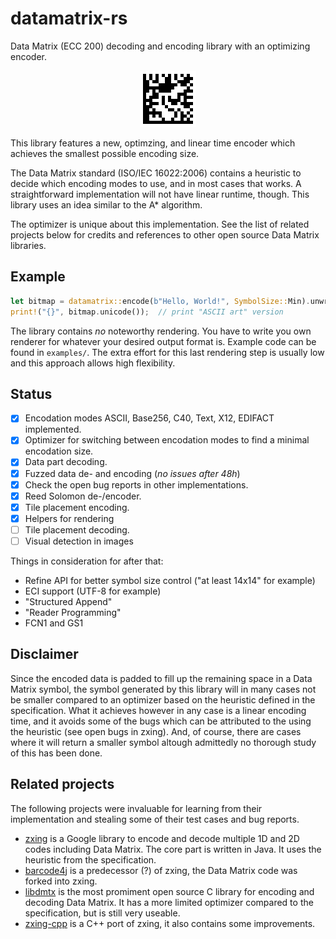 # datamatrix-rs

Data Matrix (ECC 200) decoding and encoding library with an optimizing encoder.

<p align="center">
  <img src="src/datamatrix-rs.png" alt="Data Matrix encoding 'datamatrix-rs'">
</p>

This library features a new, optimzing, and linear time encoder which achieves
the smallest possible encoding size.

The Data Matrix standard (ISO/IEC 16022:2006) contains a heuristic to decide
which encoding modes to use, and in most cases that works. A straightforward
implementation will not have linear runtime, though. This library uses an idea
similar to the A\* algorithm.

The optimizer is unique about this implementation. See the list of related
projects below for credits and references to other open source Data Matrix
libraries.

## Example

```rust
let bitmap = datamatrix::encode(b"Hello, World!", SymbolSize::Min).unwrap();
print!("{}", bitmap.unicode());  // print "ASCII art" version
```

The library contains _no_ noteworthy rendering. You have to write you own
renderer for whatever your desired output format is. Example code can be found
in `examples/`. The extra effort for this last rendering step is usually low and
this approach allows high flexibility.

## Status

- [x] Encodation modes ASCII, Base256, C40, Text, X12, EDIFACT implemented.
- [x] Optimizer for switching between encodation modes to find a minimal
      encodation size.
- [x] Data part decoding.
- [x] Fuzzed data de- and encoding (*no issues after 48h*)
- [x] Check the open bug reports in other implementations.
- [x] Reed Solomon de-/encoder.
- [x] Tile placement encoding.
- [x] Helpers for rendering
- [ ] Tile placement decoding.
- [ ] Visual detection in images

Things in consideration for after that:

- Refine API for better symbol size control ("at least 14x14" for example)
- ECI support (UTF-8 for example)
- "Structured Append"
- "Reader Programming"
- FCN1 and GS1

## Disclaimer

Since the encoded data is padded to fill up the remaining space in a Data Matrix
symbol, the symbol generated by this library will in many cases not be smaller
compared to an optimizer based on the heuristic defined in the specification.
What it achieves however in any case is a linear encoding time, and it avoids
some of the bugs which can be attributed to the using the heuristic (see open
bugs in zxing). And, of course, there are cases where it will return a smaller
symbol altough admittedly no thorough study of this has been done.

## Related projects

The following projects were invaluable for learning from their implementation
and stealing some of their test cases and bug reports.

- [zxing](https://github.com/zxing/zxing) is a Google library to encode
  and decode multiple 1D and 2D codes including Data Matrix. The core part
  is written in Java. It uses the heuristic from the specification.
- [barcode4j](http://barcode4j.sourceforge.net/) is a predecessor (?) of zxing,
  the Data Matrix code was forked into zxing.
- [libdmtx](https://github.com/dmtx/libdmtx) is the most promiment open source
  C library for encoding and decoding Data Matrix. It has a more limited optimizer
  compared to the specification, but is still very useable.
- [zxing-cpp](https://github.com/nu-book/zxing-cpp) is a C++ port of zxing, it
  also contains some improvements.
